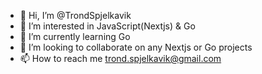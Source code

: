 - 👋 Hi, I’m @TrondSpjelkavik
- 👀 I’m interested in JavaScript(Nextjs) & Go
- 🌱 I’m currently learning Go
- 💞️ I’m looking to collaborate on any Nextjs or Go projects
- 📫 How to reach me trond.spjelkavik@gmail.com

<!---
TrondSpjelkavik/TrondSpjelkavik is a ✨ special ✨ repository because its `README.md` (this file) appears on your GitHub profile.
You can click the Preview link to take a look at your changes.
--->

